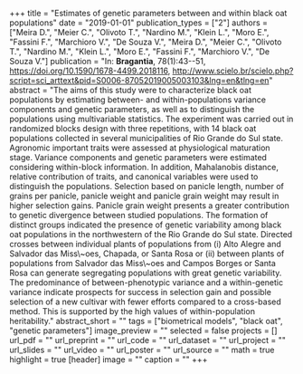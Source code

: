 +++
title = "Estimates of genetic parameters between and within black oat populations"
date = "2019-01-01"
publication_types = ["2"]
authors = ["Meira D.", "Meier C.", "Olivoto T.", "Nardino M.", "Klein L.", "Moro E.", "Fassini F.", "Marchioro V.", "De Souza V.", "Meira D.", "Meier C.", "Olivoto T.", "Nardino M.", "Klein L.", "Moro E.", "Fassini F.", "Marchioro V.", "De Souza V."]
publication = "In: **Bragantia**, 78(1):43--51, https://doi.org/10.1590/1678-4499.2018116, http://www.scielo.br/scielo.php?script=sci_arttext&pid=S0006-87052019005003103&lng=en&tlng=en"
abstract = "The aims of this study were to characterize black oat populations by estimating between- and within-populations variance components and genetic parameters, as well as to distinguish the populations using multivariable statistics. The experiment was carried out in randomized blocks design with three repetitions, with 14 black oat populations collected in several municipalities of Rio Grande do Sul state. Agronomic important traits were assessed at physiological maturation stage. Variance components and genetic parameters were estimated considering within-block information. In addition, Mahalanobis distance, relative contribution of traits, and canonical variables were used to distinguish the populations. Selection based on panicle length, number of grains per panicle, panicle weight and panicle grain weight may result in higher selection gains. Panicle grain weight presents a greater contribution to genetic divergence between studied populations. The formation of distinct groups indicated the presence of genetic variability among black oat populations in the northwestern of the Rio Grande do Sul state. Directed crosses between individual plants of populations from (i) Alto Alegre and Salvador das Miss\\~oes, Chapada, or Santa Rosa or (ii) between plants of populations from Salvador das Miss\\~oes and Campos Borges or Santa Rosa can generate segregating populations with great genetic variability. The predominance of between-phenotypic variance and a within-genetic variance indicate prospects for success in selection gain and possible selection of a new cultivar with fewer efforts compared to a cross-based method. This is supported by the high values of within-population heritability."
abstract_short = ""
tags = ["biometrical models", "black oat", "genetic parameters"]
image_preview = ""
selected = false
projects = []
url_pdf = ""
url_preprint = ""
url_code = ""
url_dataset = ""
url_project = ""
url_slides = ""
url_video = ""
url_poster = ""
url_source = ""
math = true
highlight = true
[header]
image = ""
caption = ""
+++
